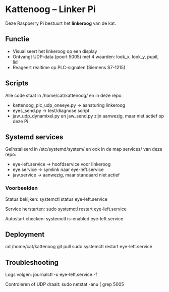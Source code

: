 # Kattenoog – Linker Pi

Deze Raspberry Pi bestuurt het **linkeroog** van de kat.

## Functie
- Visualiseert het linkeroog op een display
- Ontvangt UDP-data (poort 5005) met 4 waarden: look_x, look_y, pupil, lid
- Reageert realtime op PLC-signalen (Siemens S7-1215)

## Scripts
Alle code staat in /home/cat/kattenoog/ en in deze repo:
- kattenoog_plc_udp_oneeye.py → aansturing linkeroog
- eyes_send.py → test/diagnose script
- jaw_udp_dynamixel.py en jaw_send.py zijn aanwezig, maar niet actief op deze Pi

## Systemd services
Geïnstalleerd in /etc/systemd/system/ en ook in de map services/ van deze repo:
- eye-left.service → hoofdservice voor linkeroog
- eye.service → symlink naar eye-left.service
- jaw.service → aanwezig, maar standaard niet actief

### Voorbeelden
Status bekijken:
  systemctl status eye-left.service

Service herstarten:
  sudo systemctl restart eye-left.service

Autostart checken:
  systemctl is-enabled eye-left.service

## Deployment
  cd /home/cat/kattenoog
  git pull
  sudo systemctl restart eye-left.service

## Troubleshooting
Logs volgen:
  journalctl -u eye-left.service -f

Controleren of UDP draait:
  sudo netstat -anu | grep 5005
